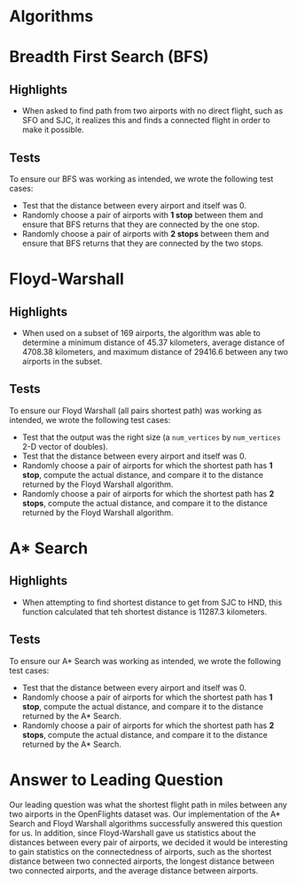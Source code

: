 

# Algorithms

# Breadth First Search (BFS)
## Highlights
* When asked to find path from two airports with no direct flight, such as SFO and SJC, it realizes this and finds a connected flight in order to make it possible.

## Tests
To ensure our BFS was working as intended, we wrote the following test cases:
* Test that the distance between every airport and itself was 0.
* Randomly choose a pair of airports with **1 stop** between them and ensure that BFS returns that they are connected by the one stop.
* Randomly choose a pair of airports with **2 stops** between them and ensure that BFS returns that they are connected by the two stops.


# Floyd-Warshall
## Highlights
* When used on a subset of 169 airports, the algorithm was able to determine a minimum distance of 45.37 kilometers, average distance of 4708.38 kilometers, and maximum distance of  29416.6 between any two airports in the subset.

## Tests
To ensure our Floyd Warshall (all pairs shortest path) was working as intended, we wrote the following test cases:
* Test that the output was the right size (a `num_vertices` by `num_vertices` 2-D vector of doubles).
* Test that the distance between every airport and itself was 0.
* Randomly choose a pair of airports for which the shortest path has **1 stop**, compute the actual distance, and compare it to the distance returned by the Floyd Warshall algorithm.
* Randomly choose a pair of airports for which the shortest path has **2 stops**, compute the actual distance, and compare it to the distance returned by the Floyd Warshall algorithm.

# A* Search
## Highlights
* When attempting to find shortest distance to get from SJC to HND, this function calculated that teh shortest distance is 11287.3 kilometers.

## Tests
To ensure our A* Search was working as intended, we wrote the following test cases:
* Test that the distance between every airport and itself was 0.
* Randomly choose a pair of airports for which the shortest path has **1 stop**, compute the actual distance, and compare it to the distance returned by the A* Search.
* Randomly choose a pair of airports for which the shortest path has **2 stops**, compute the actual distance, and compare it to the distance returned by the A* Search.

# Answer to Leading Question

Our leading question was what the shortest flight path in miles between any two airports in the OpenFlights dataset was. Our implementation of the A* Search and Floyd Warshall algorithms successfully answered this question for us. In addition, since Floyd-Warshall gave us statistics about the distances between every pair of airports, we decided it would be interesting to gain statistics on the connectedness of airports, such as the shortest distance between two connected airports, the longest distance between two connected airports, and the average distance between airports.
